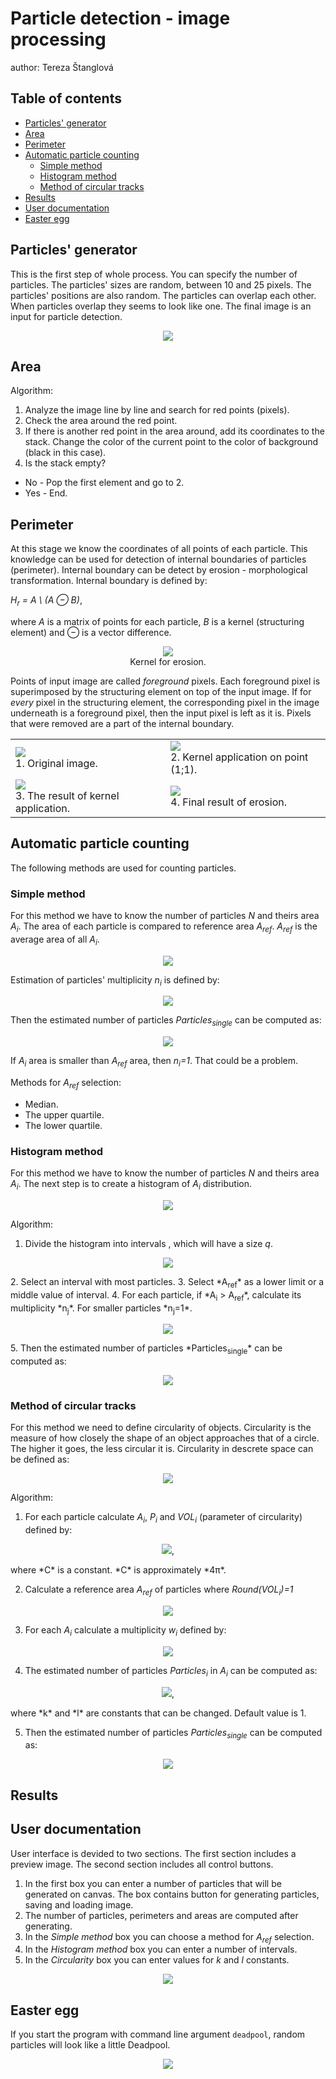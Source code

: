 Particle detection - image processing
======================
author: Tereza Štanglová

Table of contents
------------------

  * [Particles' generator](#particles-generator)
  * [Area](#area)
  * [Perimeter](#perimeter)
  * [Automatic particle counting](#automatic-particle-counting)
    * [Simple method](#simple-method)
    * [Histogram method](#histogram-method)
    * [Method of circular tracks](#method-of-circular-tracks)
  * [Results](#results)
  * [User documentation](#user-documentation)
  * [Easter egg](#easter-egg)

Particles' generator
-------------------
This is the first step of whole process. You can specify the number of particles. The particles' sizes are random, between 10 and 25 pixels. The particles' positions are also random. The particles can overlap each other. When particles overlap they seems to look like one. The final image is an input for particle detection.

<p align="center">
  <img src="https://cloud.githubusercontent.com/assets/5311408/22424552/3b43aa7e-e6f7-11e6-8109-41dfff52701b.png">
</p>

Area
----
Algorithm:

1. Analyze the image line by line and search for red points (pixels).
2. Check the area around the red point.
3. If there is another red point in the area around, add its coordinates to the stack. Change the color of the current point to the color of background (black in this case).
4. Is the stack empty?
  - No - Pop the first element and go to 2.
  - Yes - End.

Perimeter
---------
At this stage we know the coordinates of all points of each particle. This knowledge can be used for detection of internal boundaries of particles (perimeter). Internal boundary can be detect by erosion - morphological transformation. Internal boundary is defined by: 

*H<sub>r</sub> = A \ (A &#8854; B)*,

where *A* is a matrix of points for each particle, *B* is a kernel (structuring element) and &#8854; is a vector difference.

<p align="center">
  <img src="https://cloud.githubusercontent.com/assets/5311408/22426360/3e0669b0-e6ff-11e6-8fb2-9d24874422ec.PNG">
  <br>
  Kernel for erosion.
</p>

Points of input image are called *foreground* pixels. Each foreground pixel is superimposed by the structuring element on top of the input image. If for *every* pixel in the structuring element, the corresponding pixel in the image underneath is a foreground pixel, then the input pixel is left as it is. Pixels that were removed are a part of the internal boundary.

<table>
<tr>
<td><img src="https://cloud.githubusercontent.com/assets/5311408/22455245/881eeb76-e78b-11e6-8791-d75cd0557085.PNG" /> <br> 1. Original image.</td>
<td><img src="https://cloud.githubusercontent.com/assets/5311408/22455247/8cc52ec4-e78b-11e6-92a0-ac3a93046084.PNG" /> <br> 2. Kernel application on point (1;1).</td>
</tr>
<tr>
<td><img src="https://cloud.githubusercontent.com/assets/5311408/22455252/9133371c-e78b-11e6-8007-ef5093732f78.PNG" /> <br> 3. The result of kernel application.</td>
<td><img src="https://cloud.githubusercontent.com/assets/5311408/22455256/95e8daa0-e78b-11e6-9ca5-9b28952f7f75.PNG" /> <br> 4. Final result of erosion.</td>
</tr>
</table>

Automatic particle counting
---------------------------
The following methods are used for counting particles.

### Simple method
For this method we have to know the number of particles *N* and theirs area *A<sub>i</sub>*. The area of each particle is compared to reference area *A<sub>ref</sub>*. *A<sub>ref</sub>* is the average area of all *A<sub>i</sub>*.

<p align="center"><img src="https://cloud.githubusercontent.com/assets/5311408/22462285/fb7fc448-e7ac-11e6-8621-dee6de2a50e9.PNG"></p>

Estimation of particles' multiplicity *n<sub>i</sub>* is defined by:

<p align="center"><img src="https://cloud.githubusercontent.com/assets/5311408/22462302/08c7fd8c-e7ad-11e6-93fd-499be7950db4.PNG"></p>

Then the estimated number of particles *Particles<sub>single</sub>* can be computed as:

<p align="center"><img src="https://cloud.githubusercontent.com/assets/5311408/22464246/30394fc0-e7b6-11e6-83a7-ebb8f193ae89.PNG"></p>

If *A<sub>i</sub>* area is smaller than *A<sub>ref</sub>* area, then *n<sub>i</sub>=1*. That could be a problem.

Methods for *A<sub>ref</sub>* selection:
  - Median.
  - The upper quartile.
  - The lower quartile.
  
### Histogram method
For this method we have to know the number of particles *N* and theirs area *A<sub>i</sub>*. The next step is to create a histogram of *A<sub>i</sub>* distribution.

<p align="center"><img src="https://cloud.githubusercontent.com/assets/5311408/22459575/7e382698-e7a1-11e6-83c9-191513bdc7b5.PNG"></p>

Algorithm:

1. Divide the histogram into intervals , which will have a size *q*.
<p align="center"><img src="https://cloud.githubusercontent.com/assets/5311408/22462736/d0e4729a-e7ae-11e6-8f7a-520ed18c5347.PNG"></p>
2. Select an interval with most particles.
3. Select *A<sub>ref</sub>* as a lower limit or a middle value of interval.
4. For each particle, if *A<sub>i</sub> > A<sub>ref</sub>*, calculate its multiplicity *n<sub>j</sub>*. For smaller particles *n<sub>j</sub>=1*.
<p align="center"><img src="https://cloud.githubusercontent.com/assets/5311408/22462746/de56db2a-e7ae-11e6-877b-62cd7e2acfa2.PNG"></p>
5. Then the estimated number of particles *Particles<sub>single</sub>* can be computed as:
<p align="center"><img src="https://cloud.githubusercontent.com/assets/5311408/22464230/1e06c3e6-e7b6-11e6-98e0-961b92160a13.PNG"></p>

### Method of circular tracks
For this method we need to define circularity of objects. Circularity is the measure of how closely the shape of an object approaches that of a circle. The higher it goes, the less circular it is. Circularity in descrete space can be defined as:
<p align="center"><img src="https://cloud.githubusercontent.com/assets/5311408/22463361/8b916f7e-e7b1-11e6-8b09-6411a77f9b50.PNG"></p>

Algorithm:

1. For each particle calculate *A<sub>i</sub>*, *P<sub>i</sub>* and *VOL<sub>i</sub>* (parameter of circularity) defined by:
<p align="center"><img src="https://cloud.githubusercontent.com/assets/5311408/22463610/c4aa8d4e-e7b2-11e6-9ae0-e62b8e53d94e.PNG">,</p>
where *C* is a constant. *C* is approximately *4&#960;*.

2. Calculate a reference area *A<sub>ref</sub>* of particles where *Round(VOL<sub>i</sub>)=1*
<p align="center"><img src="https://cloud.githubusercontent.com/assets/5311408/22463733/82ef8b38-e7b3-11e6-8eb0-0941422d3a1c.PNG"></p>

3. For each *A<sub>i</sub>* calculate a multiplicity *w<sub>i</sub>* defined by:
<p align="center"><img src="https://cloud.githubusercontent.com/assets/5311408/22463918/b98d4b16-e7b4-11e6-8e6f-93a6514c6734.PNG"></p>

4. The estimated number of particles *Particles<sub>i</sub>* in *A<sub>i</sub>* can be computed as:
<p align="center"><img src="https://cloud.githubusercontent.com/assets/5311408/22464195/e292a71c-e7b5-11e6-9c79-3b1f2b247706.PNG">,</p>
where *k* and *l* are constants that can be changed. Default value is 1.

5. Then the estimated number of particles *Particles<sub>single</sub>* can be computed as:
<p align="center"><img src="https://cloud.githubusercontent.com/assets/5311408/22464184/da4248c4-e7b5-11e6-8ffd-eb07b3b4c2bd.PNG"></p>

Results
--------

User documentation
-------------------
User interface is devided to two sections. The first section includes a preview image. The second section includes all control buttons.

1. In the first box you can enter a number of particles that will be generated on canvas. The box contains button for generating particles, saving and loading image. 
2. The number of particles, perimeters and areas are computed after generating.
3. In the *Simple method* box you can choose a method for *A<sub>ref</sub>* selection. 
4. In the *Histogram method* box you can enter a number of intervals.
5. In the *Circularity* box you can enter values for *k* and *l* constants.

<p align="center"><img src="https://cloud.githubusercontent.com/assets/5311408/22464780/d539e9f6-e7b8-11e6-83a8-022acddd7749.PNG"></p>

Easter egg
-----------
If you start the program with command line argument `deadpool`, random particles will look like a little Deadpool. 
<p align="center"><img src="https://cloud.githubusercontent.com/assets/5311408/22464392/e7a69320-e7b6-11e6-9464-89eb699544a9.PNG"></p>
